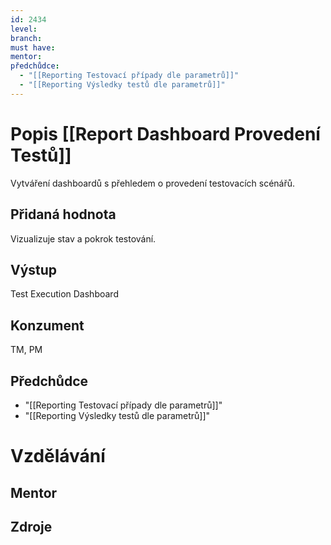 ```yaml
---
id: 2434
level: 
branch: 
must have: 
mentor: 
předchůdce: 
  - "[[Reporting Testovací případy dle parametrů]]"
  - "[[Reporting Výsledky testů dle parametrů]]"
---
```



# Popis [[Report Dashboard Provedení Testů]]
Vytváření dashboardů s přehledem o provedení testovacích scénářů.

## Přidaná hodnota
Vizualizuje stav a pokrok testování.

## Výstup
Test Execution Dashboard

## Konzument
TM, PM

## Předchůdce

  - "[[Reporting Testovací případy dle parametrů]]"
  - "[[Reporting Výsledky testů dle parametrů]]"

# Vzdělávání


## Mentor


## Zdroje